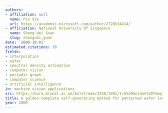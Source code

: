 ```yaml
---
authors:
- affiliation: null
  name: Pin Xie
  url: https://academic.microsoft.com/author/2720534414/
- affiliation: National University Of Singapore
  name: Sheng-Uei Guan
  slug: shenguei_guan
date: '2000-10-01'
estimated_citations: 30
fields:
- interpolation
- wafer
- spectral density estimation
- computer vision
- periodic graph
- computer science
- artificial intelligence
in: machine vision applications
src: https://bura.brunel.ac.uk/bitstream/2438/1091/1/A%20Golden%20Template%20Self-generating%20Method%20for%20Patterned%20Wafer%20Inspection.pdf
title: A golden-template self-generating method for patterned wafer inspection
year: 2000
---
```

